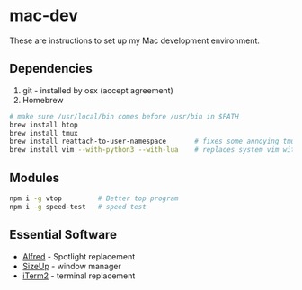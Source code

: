 # mac-dev
These are instructions to set up my Mac development environment.

## Dependencies
1. git - installed by osx (accept agreement)
2. Homebrew

```bash
# make sure /usr/local/bin comes before /usr/bin in $PATH
brew install htop
brew install tmux
brew install reattach-to-user-namespace       # fixes some annoying tmux shortcomings on osx
brew install vim --with-python3 --with-lua    # replaces system vim with vim8 w/python and lua support

```

## Modules
```bash
npm i -g vtop         # Better top program
npm i -g speed-test   # speed test
```

## Essential Software
- [Alfred](https://www.alfredapp.com/) - Spotlight replacement
- [SizeUp](http://www.irradiatedsoftware.com/sizeup/) - window manager
- [iTerm2](https://www.iterm2.com/version3.html) - terminal replacement
